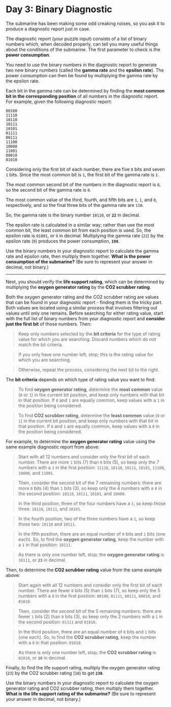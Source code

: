 # Day 3: Binary Diagnostic

The submarine has been making some odd creaking noises, so you ask it to
produce a diagnostic report just in case.

The diagnostic report (your puzzle input) consists of a list of binary numbers
which, when decoded properly, can tell you many useful things about the
conditions of the submarine. The first parameter to check is the **power
consumption**.

You need to use the binary numbers in the diagnostic report to generate two new
binary numbers (called the **gamma rate** and the **epsilon rate**). The power
consumption can then be found by multiplying the gamma rate by the epsilon
rate.

Each bit in the gamma rate can be determined by finding the **most common bit
in the corresponding position** of all numbers in the diagnostic report. For
example, given the following diagnostic report:

```
00100
11110
10110
10111
10101
01111
00111
11100
10000
11001
00010
01010
```

Considering only the first bit of each number, there are five `0` bits and
seven `1` bits. Since the most common bit is `1`, the first bit of the gamma
rate is `1`.

The most common second bit of the numbers in the diagnostic report is `0`, so
the second bit of the gamma rate is `0`.

The most common value of the third, fourth, and fifth bits are `1`, `1`, and
`0`, respectively, and so the final three bits of the gamma rate are `110`.

So, the gamma rate is the binary number `10110`, or **`22`** in decimal.

The epsilon rate is calculated in a similar way; rather than use the most
common bit, the least common bit from each position is used. So, the epsilon
rate is `01001`, or `9` in decimal. Multiplying the gamma rate (`22`) by the
epsilon rate (`9`) produces the power consumption, **`198`**.

Use the binary numbers in your diagnostic report to calculate the gamma rate
and epsilon rate, then multiply them together. **What is the power consumption
of the submarine?** (Be sure to represent your answer in decimal, not binary.)

---

Next, you should verify the **life support rating**, which can be determined by
multiplying the **oxygen generator rating** by the **CO2 scrubber rating**.

Both the oxygen generator rating and the CO2 scrubber rating are values that
can be found in your diagnostic report - finding them is the tricky part. Both
values are located using a similar process that involves filtering out values
until only one remains. Before searching for either rating value, start with
the full list of binary numbers from your diagnostic report and **consider just
the first bit** of those numbers. Then:

> Keep only numbers selected by the **bit criteria** for the type of rating
> value for which you are searching. Discard numbers which do not match the bit
> criteria.

> If you only have one number left, stop; this is the rating value for which
> you are searching.

> Otherwise, repeat the process, considering the next bit to the right.

The **bit criteria** depends on which type of rating value you want to find:

> To find **oxygen generator rating**, determine the **most common** value (`0`
> or `1`) in the current bit position, and keep only numbers with that bit in
> that position. If `0` and `1` are equally common, keep values with a `1` in the
> position being considered.

> To find **CO2 scrubber rating**, determine the **least common** value (`0` or
> `1`) in the current bit position, and keep only numbers with that bit in that
> position. If `0` and `1` are equally common, keep values with a `0` in the
> position being considered.

For example, to determine the **oxygen generator rating** value using the same
example diagnostic report from above:

> Start with all 12 numbers and consider only the first bit of each number.
> There are more `1` bits (7) than `0` bits (5), so keep only the 7 numbers with
> a `1` in the first position: `11110`, `10110`, `10111`, `10101`, `11100`,
> `10000`, and `11001`.

> Then, consider the second bit of the 7 remaining numbers: there are more `0`
> bits (4) than `1` bits (3), so keep only the 4 numbers with a `0` in the second
> position: `10110`, `10111`, `10101`, and `10000`.

> In the third position, three of the four numbers have a `1`, so keep those
> three: `10110`, `10111`, and `10101`.

> In the fourth position, two of the three numbers have a `1`, so keep those
> two: `10110` and `10111`.

> In the fifth position, there are an equal number of `0` bits and `1` bits
> (one each). So, to find the **oxygen generator rating**, keep the number with a
> `1` in that position: `10111`.

> As there is only one number left, stop; the **oxygen generator rating** is
> `10111`, or **`23`** in decimal.

Then, to determine the **CO2 scrubber rating** value from the same example above:

> Start again with all 12 numbers and consider only the first bit of each
> number. There are fewer `0` bits (5) than `1` bits (7), so keep only the 5
> numbers with a `0` in the first position: `00100`, `01111`, `00111`, `00010`,
> and `01010`.

> Then, consider the second bit of the 5 remaining numbers: there are fewer `1`
> bits (2) than `0` bits (3), so keep only the 2 numbers with a `1` in the second
> position: `01111` and `01010`.

> In the third position, there are an equal number of `0` bits and `1` bits
> (one each). So, to find the **CO2 scrubber rating**, keep the number with a `0`
> in that position: `01010`.

> As there is only one number left, stop; the **CO2 scrubber rating** is
> `01010`, or **`10`** in decimal.

Finally, to find the life support rating, multiply the oxygen generator rating
(`23`) by the CO2 scrubber rating (`10`) to get **`230`**.

Use the binary numbers in your diagnostic report to calculate the oxygen
generator rating and CO2 scrubber rating, then multiply them together. **What is
the life support rating of the submarine?** (Be sure to represent your answer in
decimal, not binary.)

